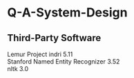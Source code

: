 # Q-A-System-Design

## Third-Party Software
Lemur Project indri 5.11  
Stanford Named Entity Recognizer 3.52  
nltk 3.0  
